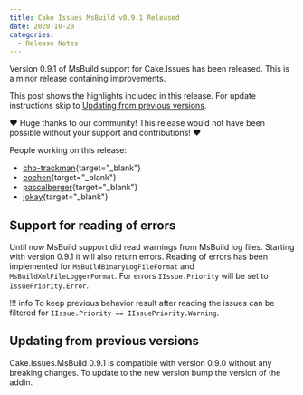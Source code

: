 ```yaml
---
title: Cake Issues MsBuild v0.9.1 Released
date: 2020-10-20
categories:
  - Release Notes
---
```


Version 0.9.1 of MsBuild support for Cake.Issues has been released.
This is a minor release containing improvements.

<!-- more -->

This post shows the highlights included in this release.
For update instructions skip to [Updating from previous versions](#updating-from-previous-versions).

❤ Huge thanks to our community! This release would not have been possible without your support and contributions! ❤

People working on this release:

* [cho-trackman](https://github.com/cho-trackman){target="_blank"}
* [eoehen](https://github.com/eoehen){target="_blank"}
* [pascalberger](https://github.com/pascalberger){target="_blank"}
* [jokay](https://github.com/jokay){target="_blank"}

## Support for reading of errors

Until now MsBuild support did read warnings from MsBuild log files.
Starting with version 0.9.1 it will also return errors.
Reading of errors has been implemented for `MsBuildBinaryLogFileFormat` and `MsBuildXmlFileLoggerFormat`.
For errors `IIssue.Priority` will be set to `IssuePriority.Error`.

!!! info
    To keep previous behavior result after reading the issues can be filtered for `IIssue.Priority == IIssuePriority.Warning`.

## Updating from previous versions

Cake.Issues.MsBuild 0.9.1 is compatible with version 0.9.0 without any breaking changes.
To update to the new version bump the version of the addin.
